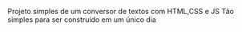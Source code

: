 Projeto simples de um conversor de textos com HTML,CSS e JS
Tão simples para ser construído em um único dia
